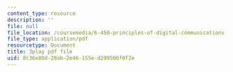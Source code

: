 ```yaml
---
content_type: resource
description: ''
file: null
file_location: /coursemedia/6-450-principles-of-digital-communications-i-fall-2006/8c36e80d28ab2e46155ed299500f0f2e_vulw9qGXbH0.pdf
file_type: application/pdf
resourcetype: Document
title: 3play pdf file
uid: 8c36e80d-28ab-2e46-155e-d299500f0f2e
---
```

